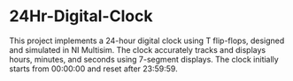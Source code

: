 # 24Hr-Digital-Clock
This project implements a 24-hour digital clock using T flip-flops, designed and simulated in NI Multisim. The clock accurately tracks and displays hours, minutes, and seconds using 7-segment displays. 
The clock initially starts from 00:00:00 and reset after 23:59:59.
